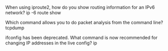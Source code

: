When using iproute2, how do you show routing information for an IPv6 network?
 ip -6 route show

Which command allows you to do packet analysis from the command line?
tcpdump


 ifconfig has been deprecated. What command is now recommended for changing IP addresses in the live config?
 ip
